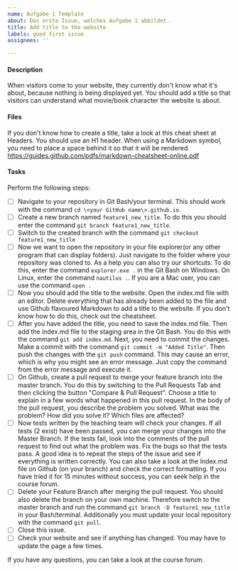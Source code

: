 ```yaml
---
name: Aufgabe 1 Template
about: Das erste Issue, welches Aufgabe 1 abbildet.
title: Add title to the website
labels: good first issue
assignees: ''

---
```


#### Description
When visitors come to your website, they currently don't know what it's about, because nothing is being displayed yet. You should add a title so that visitors can understand what movie/book character the website is about.

#### Files
If you don't know how to create a title, take a look at this cheat sheet at Headers. You should use an H1 header. When using a Markdown symbol, you need to place a space behind it so that it will be rendered.
https://guides.github.com/pdfs/markdown-cheatsheet-online.pdf

#### Tasks
Perform the following steps:
- [ ] Navigate to your repository in Git Bash/your terminal. This should work with the command ``cd \<your GitHub name\>.github.io``.
- [ ] Create a new branch named ``feature1_new_title``. To do this you should enter the command ``git branch feature1_new_title``.
- [ ] Switch to the created branch with the command ``git checkout feature1_new_title``
- [ ] Now we want to open the repository in your file explorer(or any other program that can display folders). Just navigate to the folder where your repository was cloned to. As a help you can also try our shortcuts: To do this, enter the command ``explorer.exe .`` in the Git Bash on Windows. On Linux, enter the command ``nautilus .``. If you are a Mac user, you can use the command ``open .``
- [ ] Now you should add the title to the website. Open the index.md file with an editor. Delete everything that has already been added to the file and use Github flavoured Markdown to add a title to the website. If you don't know how to do this, check out the cheatsheet.
- [ ] After you have added the title, you need to save the index.md file. Then add the index.md file to the staging area in the Git Bash. You do this with the command ``git add index.md``. Next, you need to commit the changes. Make a commit with the command ```git commit -m "Added Title"```. Then push the changes with the ``git push`` command. This may cause an error, which is why you might see an error message. Just copy the command from the error message and execute it.
- [ ] On Github, create a pull request to merge your feature branch into the master branch. You do this by switching to the Pull Requests Tab and then clicking the button "Compare & Pull Request". Choose a title to explain in a few words what happened in this pull request. In the body of the pull request, you describe the problem you solved. What was the problem? How did you solve it? Which files are affected?
- [ ] Now tests written by the teaching team will check your changes. If all tests (2 exist) have been passed, you can merge your changes into the Master Branch. If the tests fail, look into the comments of the pull request to find out what the problem was. Fix the bugs so that the tests pass. A good idea is to repeat the steps of the issue and see if everything is written correctly. You can also take a look at the Index.md file on Github (on your branch) and check the correct formatting. If you have tried it for 15 minutes without success, you can seek help in the course forum.
- [ ] Delete your Feature Branch after merging the pull request. You should also delete the branch on your own machine. Therefore switch to the master branch and run the command `git branch -D feature1_new_title` in your Bash/terminal. Additionally you must update your local repository with the command ``git pull``.
- [ ] Close this issue.
- [ ] Check your website and see if anything has changed. You may have to update the page a few times.

If you have any questions, you can take a look at the course forum.
